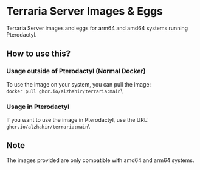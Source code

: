 # Terraria Server Images & Eggs
Terraria Server images and eggs for arm64 and amd64 systems running Pterodactyl.

## How to use this?
### Usage outside of Pterodactyl (Normal Docker)
To use the image on your system, you can pull the image:\
`docker pull ghcr.io/alzhahir/terraria:main`\

### Usage in Pterodactyl
If you want to use the image in Pterodactyl, use the URL:\
`ghcr.io/alzhahir/terraria:main`\

## Note
The images provided are only compatible with amd64 and arm64 systems.
